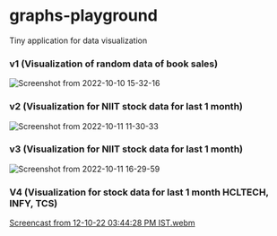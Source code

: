 # graphs-playground
Tiny application for data visualization



### v1 (Visualization of random data of book sales)
![Screenshot from 2022-10-10 15-32-16](https://user-images.githubusercontent.com/16894718/194841970-b1dd4244-36a4-451c-9771-00d63deefc53.png)


### v2 (Visualization for NIIT stock data for last 1 month)

![Screenshot from 2022-10-11 11-30-33](https://user-images.githubusercontent.com/16894718/195008677-5b615a66-5fa6-43b8-8dd1-8035aab475b1.png)

### v3 (Visualization for NIIT stock data for last 1 month)

![Screenshot from 2022-10-11 16-29-59](https://user-images.githubusercontent.com/16894718/195073280-2b341205-0020-4f63-8028-cbee701b4386.png)

### V4 (Visualization for stock data for last 1 month HCLTECH, INFY, TCS)

[Screencast from 12-10-22 03:44:28 PM IST.webm](https://user-images.githubusercontent.com/16894718/195318693-7715c046-1c89-4ec0-8d0d-47d6d4a7b6f3.webm)
